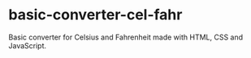 # basic-converter-cel-fahr
Basic converter for Celsius and Fahrenheit made with HTML, CSS and JavaScript.
